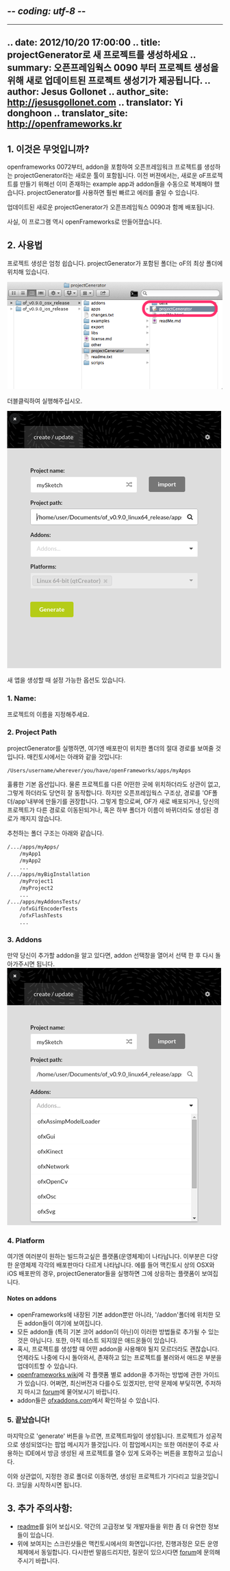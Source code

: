 ## -*- coding: utf-8 -*-
---
.. date: 2012/10/20 17:00:00
.. title: projectGenerator로 새 프로젝트를 생성하세요
.. summary: 오픈프레임웍스 0090 부터 프로젝트 생성을 위해 새로 업데이트된 프로젝트 생성기가 제공됩니다.
.. author: Jesus Gollonet
.. author_site: http://jesusgollonet.com
.. translator: Yi donghoon
.. translator_site: http://openframeworks.kr
---

## 1. 이것은 무엇입니까?
openframeworks 0072부터, addon을 포함하여 오픈프레임워크 프로젝트를 생성하는 projectGenerator라는 새로운 툴이 포함됩니다. 이전 버젼에서는, 새로운 oF프로젝트를 만들기 위해선 이미 존재하는 example app과 addon들을 수동으로 복제해야 했습니다. projectGenerator를 사용하면 훨씬 빠르고 에러를 줄일 수 있습니다.

업데이트된 새로운 projectGenerator가 오픈프레임웍스 0090과 함께 배포됩니다.

사실, 이 프로그램 역시 openFrameworks로 만들어졌습니다.

## 2. 사용법
프로젝트 생성은 엄청 쉽습니다.
projectGenerator가 포함된 폴더는 oF의 최상 폴더에 위치해 있습니다.

![Image: where is the projectGenerator](/tutorials/01_introduction/002_projectGenerator/new-pg-00.png)

더블클릭하여 실행해주십시오.

![Image: projectGenerator GUI](/tutorials/01_introduction/002_projectGenerator/new-pg-01.png)

새 앱을 생성할 때 설정 가능한 옵션도 있습니다.

### 1. Name:
프로젝트의 이름을 지정해주세요.

### 2. Project Path
projectGenerator를 실행하면, 여기엔 배포판이 위치한 폴더의 절대 경로를 보여줄 것입니다. 매킨토시에서는 아래와 같을 것입니다:
	
	/Users/username/wherever/you/have/openFrameworks/apps/myApps
	
훌륭한 기본 옵션입니다. 물론 프로젝트를 다른 어떤한 곳에 위치하더라도 상관이 없고, 그렇게 하더라도 당연히 잘 동작합니다. 하지만 오픈프레임웍스 구조상, 경로를 'OF폴더/app'내부에 만들기를 권장합니다. 그렇게 함으로써, OF가 새로 배포되거나, 당신의 프로젝트가 다른 경로로 이동된되거나, 혹은 하부 폴더가 이름이 바뀌더라도 생성된 경로가 깨지지 않습니다.

추천하는 폴더 구조는 아래와 같습니다.
	
	/.../apps/myApps/
		/myApp1
		/myApp2
		...
	/.../apps/myBigInstallation
		/myProject1
		/myProject2
		...
	/.../apps/myAddonsTests/
		/ofxGifEncoderTests
		/ofxFlashTests
		...
		


### 3. Addons
만약 당신이 추가할 addon을 알고 있다면, addon 선택창을 열어서 선택 한 후 다시 돌아가주시면 됩니다.
![Image: projectGenerator - selecting addons](/tutorials/01_introduction/002_projectGenerator/new-pg-02.png)
	
### 4. Platform
여기엔 여러분이 원하는 빌드하고싶은 플랫폼(운영체제)이 나타납니다. 이부분은 다양한 운영체제 각각의 배포판마다 다르게 나타납니다.
에를 들어 맥킨토시 상의 OSX와 iOS 배포판의 경우, projectGenerator들을 실행하면 그에 상응하는 플랫폼이 보여집니다.

#### Notes on addons
- openFrameworks에 내장된 기본 addon뿐만 아니라, '/addon'폴더에 위치한 모든 addon들이 여기에 보여집니다.
- 모든 addon들 (특히 기본 코어 addon이 아닌)이 이러한 방법들로 추가될 수 있는것은 아닙니다. 또한, 아직 테스트 되지않은 애드온들이 있습니다.
- 혹시, 프로젝트를 생성할 때 어떤 addon을 사용해야 될지 모르더라도 괜찮습니다. 언제라도 나중에 다시 돌아와서, 존재하고 있는 프로젝트를 불러와서 애드온 부분을 업데이트할 수 있습니다.
- [openframeworks wiki](http://wiki.openframeworks.cc/index.php?title=Main_Page)에 각 플랫폼 별로 addon을 추가하는 방법에 관한 가이드가 있습니다. 어쩌면, 최신버전과 다를수도 있겠지만, 만약 문제에 부딫히면, 주저하지 마시고 [forum](http://forum.openframeworks.cc/index.php)에 물어보시기 바랍니다.
- addon들은 [ofxaddons.com](http://ofxaddons.com)에서 확인하실 수 있습니다.

### 5. 끝났습니다!
마지막으로 'generate' 버튼을 누르면, 프로젝트파일이 생성됩니다. 프로젝트가 성공적으로 생성되었다는 팝업 메시지가 뜰것입니다. 이 팝업메시지는 또한 여러분이 주로 사용하는 IDE에서 방금 생성된 새 프로젝트를 열수 있게 도와주는 버튼을 포함하고 있습니다. 

이와 상관없이, 지정한 경로 폴더로 이동하면, 생성된 프로젝트가 기다리고 있을것입니다. 코딩을 시작하시면 됩니다.

## 3. 추가 주의사항:
- [readme](https://github.com/ofZach/projectGeneratorSimple/tree/master/bin)를 읽어 보십시오. 약간의 고급정보 및 개발자들을 위한 좀 더 유연한 정보들이 있습니다.
- 위에 보여지는 스크린샷들은 맥킨토시에서의 화면입니다만, 진행과정은 모든 운영체제에서 동일합니다. 다시한번 말씀드리지만, 질문이 있으시다면  [forum](http://forum.openframeworks.cc/index.php)에 문의해주시기 바랍니다.
